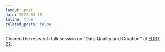 ```yaml
---
layout: post
date: 2022-03-30
inline: true 
related_posts: false
---
```


Chaired the research talk session on "Data Quality and Curation" at <a href="https://conferences.inf.ed.ac.uk/edbticdt2022/">EDBT 22</a>.